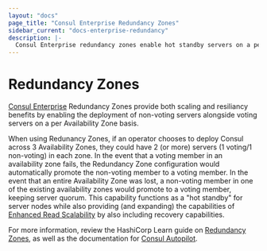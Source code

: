 ```yaml
---
layout: "docs"
page_title: "Consul Enterprise Redundancy Zones"
sidebar_current: "docs-enterprise-redundancy"
description: |-
  Consul Enterprise redundancy zones enable hot standby servers on a per availability zone basis.
---
```


# Redundancy Zones

[Consul Enterprise](https://www.hashicorp.com/consul.html) Redundancy Zones provide 
both scaling and resiliancy benefits by enabling the deployment of non-voting
servers alongside voting servers on a per Availability Zone basis.  

When using Redunancy Zones, if an operator chooses to deploy Consul across 3 Availability Zones, they 
could have 2 (or more) servers (1 voting/1 non-voting) in each zone. In the event that a voting 
member in an availability zone fails, the Redundancy Zone configuration would automatically 
promote the non-voting member to a voting member. In the event that an entire Availability 
Zone was lost, a non-voting member in one of the existing availability zones would promote 
to a voting member, keeping server quorum. This capability functions as a "hot standby" 
for server nodes while also providing (and expanding) the capabilities of 
[Enhanced Read Scalability](/docs/enterprise/read-scale/index.html) by also including recovery 
capabilities. 

For more information, review the HashiCorp Learn guide on 
[Redundancy Zones](https://learn.hashicorp.com/consul/day-2-operations/autopilot#redundancy-zones), 
as well as the documentation for [Consul Autopilot](https://www.consul.io/docs/commands/operator/autopilot.html).
